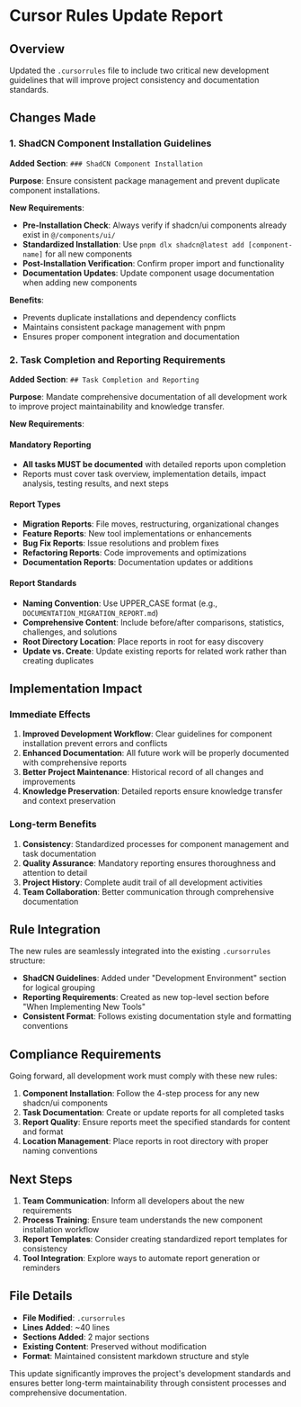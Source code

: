 # Cursor Rules Update Report

## Overview
Updated the `.cursorrules` file to include two critical new development guidelines that will improve project consistency and documentation standards.

## Changes Made

### 1. ShadCN Component Installation Guidelines

**Added Section**: `### ShadCN Component Installation`

**Purpose**: Ensure consistent package management and prevent duplicate component installations.

**New Requirements**:
- **Pre-Installation Check**: Always verify if shadcn/ui components already exist in `@/components/ui/`
- **Standardized Installation**: Use `pnpm dlx shadcn@latest add [component-name]` for all new components
- **Post-Installation Verification**: Confirm proper import and functionality
- **Documentation Updates**: Update component usage documentation when adding new components

**Benefits**:
- Prevents duplicate installations and dependency conflicts
- Maintains consistent package management with pnpm
- Ensures proper component integration and documentation

### 2. Task Completion and Reporting Requirements

**Added Section**: `## Task Completion and Reporting`

**Purpose**: Mandate comprehensive documentation of all development work to improve project maintainability and knowledge transfer.

**New Requirements**:

#### Mandatory Reporting
- **All tasks MUST be documented** with detailed reports upon completion
- Reports must cover task overview, implementation details, impact analysis, testing results, and next steps

#### Report Types
- **Migration Reports**: File moves, restructuring, organizational changes
- **Feature Reports**: New tool implementations or enhancements  
- **Bug Fix Reports**: Issue resolutions and problem fixes
- **Refactoring Reports**: Code improvements and optimizations
- **Documentation Reports**: Documentation updates or additions

#### Report Standards
- **Naming Convention**: Use UPPER_CASE format (e.g., `DOCUMENTATION_MIGRATION_REPORT.md`)
- **Comprehensive Content**: Include before/after comparisons, statistics, challenges, and solutions
- **Root Directory Location**: Place reports in root for easy discovery
- **Update vs. Create**: Update existing reports for related work rather than creating duplicates

## Implementation Impact

### Immediate Effects
1. **Improved Development Workflow**: Clear guidelines for component installation prevent errors and conflicts
2. **Enhanced Documentation**: All future work will be properly documented with comprehensive reports
3. **Better Project Maintenance**: Historical record of all changes and improvements
4. **Knowledge Preservation**: Detailed reports ensure knowledge transfer and context preservation

### Long-term Benefits
1. **Consistency**: Standardized processes for component management and task documentation
2. **Quality Assurance**: Mandatory reporting ensures thoroughness and attention to detail
3. **Project History**: Complete audit trail of all development activities
4. **Team Collaboration**: Better communication through comprehensive documentation

## Rule Integration

The new rules are seamlessly integrated into the existing `.cursorrules` structure:

- **ShadCN Guidelines**: Added under "Development Environment" section for logical grouping
- **Reporting Requirements**: Created as new top-level section before "When Implementing New Tools"
- **Consistent Format**: Follows existing documentation style and formatting conventions

## Compliance Requirements

Going forward, all development work must comply with these new rules:

1. **Component Installation**: Follow the 4-step process for any new shadcn/ui components
2. **Task Documentation**: Create or update reports for all completed tasks
3. **Report Quality**: Ensure reports meet the specified standards for content and format
4. **Location Management**: Place reports in root directory with proper naming conventions

## Next Steps

1. **Team Communication**: Inform all developers about the new requirements
2. **Process Training**: Ensure team understands the new component installation workflow
3. **Report Templates**: Consider creating standardized report templates for consistency
4. **Tool Integration**: Explore ways to automate report generation or reminders

## File Details

- **File Modified**: `.cursorrules`
- **Lines Added**: ~40 lines
- **Sections Added**: 2 major sections
- **Existing Content**: Preserved without modification
- **Format**: Maintained consistent markdown structure and style

This update significantly improves the project's development standards and ensures better long-term maintainability through consistent processes and comprehensive documentation. 